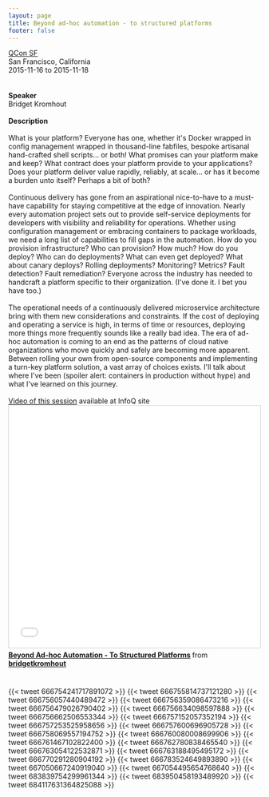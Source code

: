```yaml
---
layout: page
title: Beyond ad-hoc automation - to structured platforms
footer: false
---
```


<div class="views-field views-field-nothing">        <span class="field-content views-field-field-details"><a href="https://qconsf.com/sf2015/speakers/bridget-kromhout">QCon SF</a><br>San Francisco, California<br><span class="date-display-start">2015-11-16</span> to <span class="date-display-end">2015-11-18</span></span></div>
<br>

<br>
<b>Speaker</b>
<br>
Bridget Kromhout<br>
<br>
<b>Description</b>
<br>
<br>
What is your platform? Everyone has one, whether it's Docker wrapped in config management wrapped in thousand-line fabfiles, bespoke artisanal hand-crafted shell scripts… or both! What promises can your platform make and keep? What contract does your platform provide to your applications? Does your platform deliver value rapidly, reliably, at scale... or has it become a burden unto itself? Perhaps a bit of both?

<br>
<br>
Continuous delivery has gone from an aspirational nice-to-have to a must-have capability for staying competitive at the edge of innovation. Nearly every automation project sets out to provide self-service deployments for developers with visibility and reliability for operations. Whether using configuration management or embracing containers to package workloads, we need a long list of capabilities to fill gaps in the automation. How do you provision infrastructure? Who can provision? How much? How do you deploy? Who can do deployments? What can even get deployed? What about canary deploys? Rolling deployments? Monitoring? Metrics? Fault detection? Fault remediation? Everyone across the industry has needed to handcraft a platform specific to their organization. (I've done it. I bet you have too.)
<br>
<br>
The operational needs of a continuously delivered microservice architecture bring with them new considerations and constraints. If the cost of deploying and operating a service is high, in terms of time or resources, deploying more things more frequently sounds like a really bad idea. The era of ad-hoc automation is coming to an end as the patterns of cloud native organizations who move quickly and safely are becoming more apparent. Between rolling your own from open-source components and implementing a turn-key platform solution, a vast array of choices exists. I'll talk about where I've been (spoiler alert: containers in production without hype) and what I've learned on this journey.
<br>
<br>
<a href="http://www.infoq.com/presentations/devops-tools-platforms">Video of this session</a> available at InfoQ site
<br>
<iframe src="//www.slideshare.net/slideshow/embed_code/key/zAyCIEaxqVqj3q" width="595" height="485" frameborder="0" marginwidth="0" marginheight="0" scrolling="no" style="border:1px solid #CCC; border-width:1px; margin-bottom:5px; max-width: 100%;" allowfullscreen> </iframe> <div style="margin-bottom:5px"> <strong> <a href="//www.slideshare.net/bridgetkromhout/beyond-adhoc-automation-to-structured-platforms" title="Beyond Ad-hoc Automation - To Structured Platforms" target="_blank">Beyond Ad-hoc Automation - To Structured Platforms</a> </strong> from <strong><a href="//www.slideshare.net/bridgetkromhout" target="_blank">bridgetkromhout</a></strong> </div>

<br>
<br>
{{< tweet 666754241717891072 >}}
{{< tweet 666755814737121280 >}}
{{< tweet 666756057440489472 >}}
{{< tweet 666756359086473216 >}}
{{< tweet 666756479026790402 >}}
{{< tweet 666756634098597888 >}}
{{< tweet 666756662506553344 >}}
{{< tweet 666757152057352194 >}}
{{< tweet 666757253525958656 >}}
{{< tweet 666757600696905728 >}}
{{< tweet 666758069557194752 >}}
{{< tweet 666760080008699906 >}}
{{< tweet 666761467102822400 >}}
{{< tweet 666762780838465540 >}}
{{< tweet 666763054122532871 >}}
{{< tweet 666763188495495172 >}}
{{< tweet 666770291280904192 >}}
{{< tweet 666783524649893890 >}}
{{< tweet 667050667240919040 >}}
{{< tweet 667054495654768640 >}}
{{< tweet 683839754299961344 >}}
{{< tweet 683950458193489920 >}}
{{< tweet 684117631364825088 >}}
